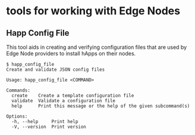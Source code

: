 # tools for working with Edge Nodes

## Happ Config File

This tool aids in creating and verifying configuration files that are used by Edge Node providers to install hApps on their nodes.

```
$ happ_config_file 
Create and validate JSON config files

Usage: happ_config_file <COMMAND>

Commands:
  create    Create a template configuration file
  validate  Validate a configuration file
  help      Print this message or the help of the given subcommand(s)

Options:
  -h, --help     Print help
  -V, --version  Print version
```


